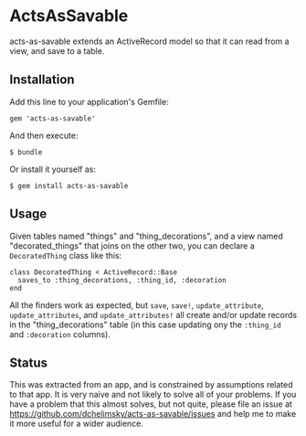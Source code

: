 # ActsAsSavable

acts-as-savable extends an ActiveRecord model so that it can read from a view,
and save to a table.

## Installation

Add this line to your application's Gemfile:

    gem 'acts-as-savable'

And then execute:

    $ bundle

Or install it yourself as:

    $ gem install acts-as-savable

## Usage

Given tables named "things" and "thing_decorations", and a view named
"decorated_things" that joins on the other two, you can declare a
`DecoratedThing` class like this:

    class DecoratedThing < ActiveRecord::Base
      saves_to :thing_decorations, :thing_id, :decoration
    end

All the finders work as expected, but `save`, `save!`, `update_attribute`,
`update_attributes`, and `update_attributes!` all create and/or update records
in the "thing_decorations" table (in this case updating ony the `:thing_id` and
`:decoration` columns).

## Status

This was extracted from an app, and is constrained by assumptions related to
that app. It is very naive and not likely to solve all of your problems. If you
have a problem that this almost solves, but not quite, please file an issue at
https://github.com/dchelimsky/acts-as-savable/issues and help me to make it
more useful for a wider audience.
